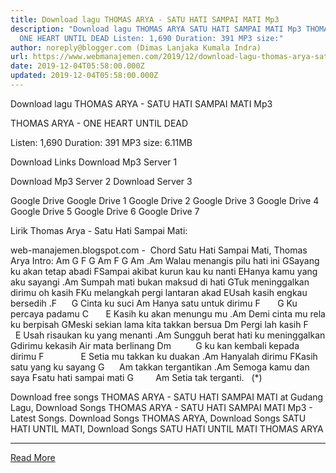 ```yaml
---
title: Download lagu THOMAS ARYA - SATU HATI SAMPAI MATI Mp3
description: "Download lagu THOMAS ARYA SATU HATI SAMPAI MATI Mp3 THOMAS ARYA -
  ONE HEART UNTIL DEAD Listen: 1,690 Duration: 391 MP3 size:"
author: noreply@blogger.com (Dimas Lanjaka Kumala Indra)
url: https://www.webmanajemen.com/2019/12/download-lagu-thomas-arya-satu-hati.html
date: 2019-12-04T05:58:00.000Z
updated: 2019-12-04T05:58:00.000Z
---
```


Download lagu THOMAS ARYA - SATU HATI SAMPAI MATI Mp3

  THOMAS ARYA - ONE HEART UNTIL DEAD 

  Listen: 1,690 
  Duration: 391 
  MP3 size: 6.11MB 

  Download Links 
  Download Mp3 Server 1 

  Download Mp3 Server 2 
  Download Server 3 


  Google Drive   Google Drive 1 
  Google Drive 2 
  Google Drive 3 
  Google Drive 4 
  Google Drive 5 
  Google Drive 6 
  Google Drive 7 


                             
Lirik Thomas Arya - Satu Hati Sampai Mati:
                             

 web-manajemen.blogspot.com -  Chord Satu Hati Sampai Mati, Thomas Arya
  Intro: 
Am G F G Am
F G Am
.Am
Walau menangis pilu hati ini
GSayang ku akan tetap abadi
FSampai akibat kurun kau ku nanti
EHanya kamu yang aku sayangi
.Am
Sumpah mati bukan maksud di hati
GTuk meninggalkan dirimu oh kasih
FKu melangkah pergi lantaran akad
EUsah kasih engkau bersedih
.F      G
Cinta ku suci
Am
Hanya satu untuk dirimu
F       G
Ku percaya padamu
C       E
Kasih ku akan menungu mu
.Am
Demi cinta mu rela ku berpisah
GMeski sekian lama kita takkan bersua
Dm
Pergi lah kasih
F        E
Usah risaukan ku yang menanti
.Am
Sungguh berat hati ku meninggalkan
Gdirimu kekasih Air mata berlinang
Dm          G
ku kan kembali kepada dirimu
F               E
Setia mu takkan ku duakan
.Am
Hanyalah dirimu
FKasih satu yang ku sayang
G      Am
takkan tergantikan
.Am
Semoga kamu dan saya
Fsatu hati sampai mati
G         Am
Setia tak terganti. 
   (*) 
                         
  Download free songs THOMAS ARYA - SATU HATI SAMPAI MATI at Gudang Lagu, Download Songs THOMAS ARYA - SATU HATI SAMPAI MATI Mp3 - Latest Songs.  Download Songs THOMAS ARYA, Download Songs SATU HATI UNTIL MATI, Download Songs SATU HATI UNTIL MATI THOMAS ARYA<hr/> <a href="https://www.webmanajemen.com/2019/12/download-lagu-thomas-arya-satu-hati.html" rel="follow" class="button" id="read-more">Read More</a>